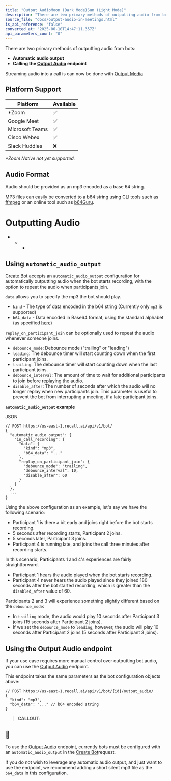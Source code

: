 ```yaml
---
title: "Output AudioMoon (Dark Mode)Sun (Light Mode)"
description: "There are two primary methods of outputting audio from bots: Automatic audio output Calling the Output Audio endpoint Streaming audio into a call is can now be done with Output Media Platform Support Platform Available Zoom ✅ Google Meet ✅ Microsoft Teams ✅ Cisco Webex ✅ Slack Huddles ❌ Zoom Native ..."
source_file: "docs/output-audio-in-meetings.html"
is_api_reference: "false"
converted_at: "2025-06-10T14:47:11.357Z"
api_parameters_count: "0"
---
```

There are two primary methods of outputting audio from bots:
- **Automatic audio output**
- **Calling the [Output Audio](/reference/bot_output_audio_create.md) endpoint**

Streaming audio into a call is can now be done with [Output Media](/docs/stream-media.md)

## Platform Support

[](#platform-support)

| Platform | Available |
| --- | --- |
| *Zoom | ✅ |
| Google Meet | ✅ |
| Microsoft Teams | ✅ |
| Cisco Webex | ✅ |
| Slack Huddles | ❌ |

*\*Zoom Native not yet supported.*

## Audio Format

[](#audio-format)

Audio should be provided as an mp3 encoded as a base 64 string.

MP3 files can easily be converted to a b64 string using CLI tools such as [ffmpeg](https://ffmpeg.org/) or an online tool such as [b64Guru](https://base64.guru/converter/encode/audio/mp3).

# Outputting Audio

[](#outputting-audio)
- * *

## Using `automatic_audio_output`

[](#using-automatic_audio_output)

[Create Bot](/reference/bot_create.md) accepts an `automatic_audio_output` configuration for automatically outputting audio when the bot starts recording, with the option to repeat the audio when participants join.

`data` allows you to specify the mp3 the bot should play.
- `kind` - The type of data encoded in the b64 string (Currently only `mp3` is supported)
- `b64_data` - Data encoded in Base64 format, using the standard alphabet (as specified [here](https://datatracker.ietf.org/doc/html/rfc4648#section-4))

`replay_on_participant_join` can be optionally used to repeat the audio whenever someone joins.
- `debounce_mode`: Debounce mode ("trailing" or "leading")
- `leading`: The debounce timer will start counting down when the first participant joins.
- `trailing`: The debounce timer will start counting down when the last participant joins.
- `debounce_interval`: The amount of time to wait for additional participants to join before replaying the audio.
- `disable_after`: The number of seconds after which the audio will no longer replay when new participants join. This parameter is useful to prevent the bot from interrupting a meeting, if a late participant joins.

**`automatic_audio_output` example**

JSON

```
// POST https://us-east-1.recall.ai/api/v1/bot/
{
  "automatic_audio_output": {
    "in_call_recording": {
      "data": {
        "kind": "mp3",
        "b64_data": "..."
      },
      "replay_on_participant_join": {
        "debounce_mode": "trailing",
        "debounce_interval": 10,
        "disable_after": 60
      }
    }
  },
  ...
}

```

Using the above configuration as an example, let's say we have the following scenario:
- Participant 1 is there a bit early and joins right before the bot starts recording.
- 5 seconds after recording starts, Participant 2 joins.
- 5 seconds later, Participant 3 joins.
- Participant 4 is running late, and joins the call three minutes after recording starts.

In this scenario, Participants 1 and 4's experiences are fairly straightforward.
- Participant 1 hears the audio played when the bot starts recording.
- Participant 4 never hears the audio played since they joined 180 seconds after the bot started recording, which is greater than the `disabled_after` value of 60.

Participants 2 and 3 will experience something slightly different based on the `debounce_mode`:
- In `trailing` mode, the audio would play 10 seconds after Participant 3 joins (15 seconds after Participant 2 joins).
- If we set the `debounce_mode` to `leading`, however, the audio will play 10 seconds after Participant 2 joins (5 seconds after Participant 3 joins).

## Using the Output Audio endpoint

[](#using-the-output-audio-endpoint)

If your use case requires more manual control over outputting bot audio, you can use the [Output Audio](/reference/bot_output_audio_create.md) endpoint.

This endpoint takes the same parameters as the bot configuration objects above:

```
// POST https://us-east-1.recall.ai/api/v1/bot/{id}/output_audio/
{
  "kind": "mp3",
  "b64_data": "..." // b64 encoded string
}

```

> **CALLOUT**:

## 📘

To use the [Output Audio](/reference/bot_output_audio_create.md) endpoint, currently bots must be configured with an `automatic_audio_output` in the [Create Bot](/reference/bot_create.md)request.

If you do not wish to leverage any automatic audio output, and just want to use the endpoint, we recommend adding a short silent mp3 file as the `b64_data` in this configuration.

